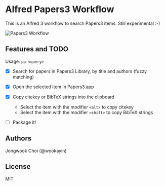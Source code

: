 Alfred Papers3 Workflow
=======================

This is an Alfred 3 workflow to search Papers3 items. Still experimental :-)

![Papers3 Workflow](https://raw.github.com/wookayin/alfred-papers3-workflow/master/screenshots/search.png)


Features and TODO
-----------------

Usage: `pp <query>`

- [x] Search for papers in Papers3 Library, by title and authors (fuzzy matching)
- [x] Open the selected item in Papers3.app
- [x] Copy citekey or BibTeX strings into the clipboard
    - Select the item with the modifier `<alt>` to copy citekey
    - Select the item with the modifier `<shift>` to copy BibTeX strings
- [ ] Package it!


Authors
-------

Jongwook Choi (@wookayin)


License
-------

MIT
